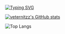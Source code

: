 [![Typing SVG](https://readme-typing-svg.demolab.com?font=Consolas&weight=700&size=29&duration=3000&pause=1000&vCenter=true&repeat=false&width=435&lines=ello+i'm+anthony+%3A3)](https://git.io/typing-svg)

[![veternitzz's GitHub stats](https://github-readme-stats.vercel.app/api?username=veternitzz&show_icons=true&theme=tokyonight)](https://github.com/anuraghazra/github-readme-stats)

![Top Langs](https://github-readme-stats.vercel.app/api/top-langs/?username=veternitzz&hide_progress=false)